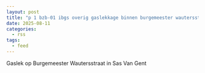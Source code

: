 ```yaml
---
layout: post
title: "p 1 bzb-01 ibgs overig gaslekkage binnen burgemeester wautersstraat sas van gent 196635 196660 196695"
date: 2025-08-11
categories: 
  - rss
tags: 
  - feed
---
```


Gaslek op Burgemeester Wautersstraat in Sas Van Gent
